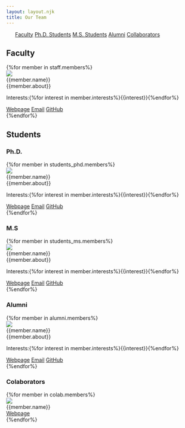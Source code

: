 ```yaml
---
layout: layout.njk
title: Our Team
---
```


<ul class="team-nav">
    <a class="anchor" href="#Faculty">Faculty</a>
    <a class="anchor" href="#phd_s">Ph.D. Students</a>
    <a class="anchor" href="#ms_s">M.S. Students</a>
    <a class="anchor" href="#alumni">Alumni</a>
    <a class="anchor" href="#colab">Collaborators</a>
</ul>

<h2 id="Faculty" style="scroll-offset">Faculty</h2>
<div>
{%for member in staff.members%}
<div class="player">
<div class="player-image float-left">
        <img src="{{ member.photo | url }}" class="img-player">
</div>
<div class="player-content">
    <div class="player-header">
    <div class="player-title h3">{{member.name}}</div>
    </div>
    <div class="player-body">
        {{member.about}}
    </div>
        <div class="player-tags">
            <p> Interests:{%for interest in member.interests%}<span class="chip">{{interest}}</span>{%endfor%}</p>
        </div>
    <div class="player-footer">
    <a href="{{member.website}}" class="btn btn-primary">Webpage</a>
    <a href="sendto:{{member.email}}" class="btn btn-link">Email</a>
    <a href="{{member.github}}" class="btn btn-link">GitHub</a>
    </div>
</div>
</div>
{%endfor%}
</div>

<h2>Students</h2>
<h3 id="phd_s" style="scroll-offset">Ph.D.</h3>
<div>
{%for member in students_phd.members%}
<div class="player">
    <div class="player-image">
        <img src="{{ member.photo | url }}" class="img-player">
    </div>
    <div class="player-content">
        <div class="player-header">
            <div class="player-title h3">{{member.name}}</div>
        </div>
        <div class="player-body">
            {{member.about}}
        </div>
        <div class="player-tags">
            <p> Interests:{%for interest in member.interests%}<span class="chip">{{interest}}</span>{%endfor%}</p>
        </div>
        <div class="player-footer">
            <a href="{{member.website}}" class="btn btn-primary">Webpage</a>
            <a href="sendto:{{member.email}}" class="btn btn-link">Email</a>
            <a href="{{member.github}}" class="btn btn-link">GitHub</a>
        </div>
    </div>
</div>
{%endfor%}
</div>

<h3 id="ms_s" style="scroll-offset">M.S</h3>
<div>
{%for member in students_ms.members%}
<div class="player">
<div class="player-image float-left">
        <img src="{{ member.photo | url }}" class="img-player">
</div>
<div class="player-content">
    <div class="player-header">
    <div class="player-title h3">{{member.name}}</div>
    </div>
    <div class="player-body">
        {{member.about}}
    </div>
    <div class="player-tags">
            <p> Interests:{%for interest in member.interests%}<span class="chip">{{interest}}</span>{%endfor%}</p>
        </div>
    <div class="player-footer">
    <a href="{{member.website}}" class="btn btn-primary">Webpage</a>
    <a href="sendto:{{member.email}}" class="btn btn-link">Email</a>
    <a href="{{member.github}}" class="btn btn-link">GitHub</a>
    </div>
</div>
</div>
{%endfor%}
</div>

<h3 id="alumni" style="scroll-offset">Alumni</h3>
<div>
{%for member in alumni.members%}
<div class="player">
<div class="player-image float-left">
        <img src="{{ member.photo | url }}" class="img-player">
</div>
<div class="player-content">
    <div class="player-header">
    <div class="player-title h3">{{member.name}}</div>
    </div>
    <div class="player-body">
        {{member.about}}
    </div>
    <div class="player-tags">
            <p> Interests:{%for interest in member.interests%}<span class="chip">{{interest}}</span>{%endfor%}</p>
    </div>
    <div class="player-footer">
    <a href="{{member.website}}" class="btn btn-primary">Webpage</a>
    <a href="sendto:{{member.email}}" class="btn btn-link">Email</a>
    <a href="{{member.github}}" class="btn btn-link">GitHub</a>
    </div>
</div>
</div>
{%endfor%}
</div>

<h3 id="colab" style="scroll-offset">Colaborators</h3>
<div>
{%for member in colab.members%}
<div class="player">
<div class="player-image float-left">
        <img src="{{ member.photo | url }}" class="img-player">
</div>
<div class="player-content">
    <div class="player-header">
    <div class="player-title h3">{{member.name}}</div>
    </div>
    <div class="player-body">
    </div>
    <div class="player-footer">
    <a href="{{member.website}}" class="btn btn-primary">Webpage</a>
    </div>
</div>
</div>
{%endfor%}
</div>


